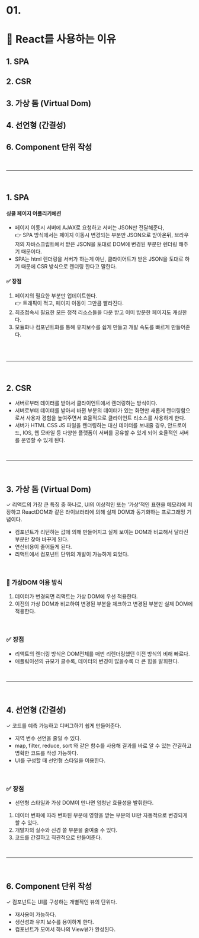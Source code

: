 # 01.

# 🌈 React를 사용하는 이유

## 1. SPA

## 2. CSR

## 3. 가상 돔 (Virtual Dom)

## 4. 선언형 (간결성)

## 6. Component 단위 작성

<br>
<hr>

<br>

## 1. SPA

#### 싱클 페이지 어플리키에션

- 페이지 이동시 서버에 AJAX로 요청하고 서버는 JSON만 전달해준다,<br> 👉 SPA 방식에서는 페이지 이동시 변경되는 부분만 JSON으로 받아온뒤, 브라우저의 자바스크립트에서 받은 JSON을 토대로 DOM에 변경된 부분만 렌더링 해주기 때문이다.
- SPA는 html 렌더링을 서버가 하는게 아닌, 클라이어트가 받은 JSON을 토대로 하기 때문에 CSR 방식으로 렌더링 한다고 말한다.

#### ✅ 장점

1. 페이지의 필요한 부분만 업데이트한다.<br>👉 트래픽이 적고, 페이지 이동이 그만큼 빨라진다.
2. 최초접속시 필요한 모든 정적 리소스들을 다운 받고 이미 방문한 페이지도 캐싱한다.
3. 모듈화나 컴포넌트화를 통해 유지보수를 쉽게 만들고 개발 속도를 빠르게 만들어준다.
<br>
<br>
<hr>
<br>

## 2. CSR

- 서버로부터 데이터를 받아서 클라이언트에서 렌더링하는 방식이다.
- 서버로부터 데이터를 받아서 바뀐 부분의 데이터가 있는 화면만 새롭게 랜더링함으로서 사용자 경험을 높여주면서 효율적으로 클라이언트 리소스를 사용하게 한다.
- 서버가 HTML CSS JS 파일을 렌더링하는 대신 데이터를 보내줄 경우, 안드로이드, IOS, 웹 모바일 등 다양한 플랫폼이 서버를 공유할 수 있게 되어 효율적인 서버를 운영할 수 있게 된다.

<br>
<hr>
<br>

## 3. 가상 돔 (Virtual Dom)

✓ 리액트의 가장 큰 특징 중 하나로, UI의 이상적인 또는 '가상'적인 표현을 메모리에 저장하고 ReactDOM과 같은 라이브러리에 의해 실제 DOM과 동기화하는 프로그래밍 기념이다.

- 컴포넌트가 리턴하는 값에 의해 만들어지고 실제 보이는 DOM과 비교해서 달라진 부분만 찾아 바꾸게 된다.
- 연산비용이 줄어들게 된다.
- 리액트에서 컴포넌트 단위의 개발이 가능하게 되었다.

<br>

### 📌 가상DOM 이용 방식

1. 데이터가 변경되면 리액트는 가상 DOM에 우선 적용한다.
2. 이전의 가상 DOM과 비교하여 변경된 부분을 체크하고 변경된 부분만 실제 DOM에 적용한다.

<br>

### ✅ 장점

- 리액트의 렌더링 방식은 DOM전체를 매번 리렌더링했던 이전 방식의 비해 빠르다.
- 애플맄이션의 규모가 클수록, 데이터의 변경이 많을수록 더 큰 힘을 발휘한다.

<br>
<hr>
<br>

## 4. 선언형 (간결성)

✓ 코드를 예측 가능하고 디버그하기 쉽게 만들어준다.

- 지역 변수 선언을 줄일 수 있다.
- map, filter, reduce, sort 와 같은 함수를 사용해 결과를 바로 알 수 있는 간결하고 명확한 코드를 작성 가능하다.
- UI를 구성할 때 선언형 스타일을 이용한다.

<br>

### ✅ 장점

- 선언형 스타일과 가상 DOM이 만나면 엄청난 효율성을 발휘한다.

1. 데이터 변화에 따라 변화된 부분에 영향을 받는 부분의 UI만 자동적으로 변경되게 할 수 있다.
2. 개발자의 실수와 신경 쓸 부분을 줄여줄 수 있다.
3. 코드를 간결하고 직관적으로 만들어준다.

<br>
<hr>
<br>

## 6. Component 단위 작성

✓ 컴포넌트는 UI를 구성하는 개별적인 뷰의 단위다.

- 재사용이 가능하다.
- 생산성과 유지 보수를 용이하게 한다.
- 컴포넌트가 모여서 하나의 View뷰가 완성된다.

<br>
